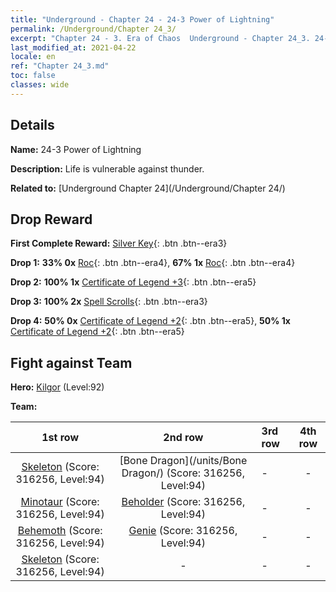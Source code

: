 ```yaml
---
title: "Underground - Chapter 24 - 24-3 Power of Lightning"
permalink: /Underground/Chapter 24_3/
excerpt: "Chapter 24 - 3. Era of Chaos  Underground - Chapter 24_3. 24-3 Power of Lightning"
last_modified_at: 2021-04-22
locale: en
ref: "Chapter 24_3.md"
toc: false
classes: wide
---
```


## Details

 **Name:** 24-3 Power of Lightning

 **Description:** Life is vulnerable against thunder.

 **Related to:** [Underground Chapter 24](/Underground/Chapter 24/)

## Drop Reward

 **First Complete Reward:** [Silver Key](/Items/con_693/){: .btn .btn--era3}

 **Drop 1:** **33% 0x** [Roc](/Items/unt_221/){: .btn .btn--era4}, **67% 1x** [Roc](/Items/unt_221/){: .btn .btn--era4}

 **Drop 2:** **100% 1x** [Certificate of Legend +3](/Items/mat_88/){: .btn .btn--era5}

 **Drop 3:** **100% 2x** [Spell Scrolls](/Items/con_694/){: .btn .btn--era3}

 **Drop 4:** **50% 0x** [Certificate of Legend +2](/Items/mat_81/){: .btn .btn--era5}, **50% 1x** [Certificate of Legend +2](/Items/mat_81/){: .btn .btn--era5}


## Fight against Team
 **Hero:** [Kilgor](/heroes/Kilgor/) (Level:92)

 **Team:**


  | 1st row | 2nd row | 3rd row | 4th row |
  |:----:|:----:|:----|:----:|
  | [Skeleton](/units/Skeleton/) (Score: 316256, Level:94)  | [Bone Dragon](/units/Bone Dragon/) (Score: 316256, Level:94)  | - | - |
  | [Minotaur](/units/Minotaur/) (Score: 316256, Level:94)  | [Beholder](/units/Beholder/) (Score: 316256, Level:94)  | - | - |
  | [Behemoth](/units/Behemoth/) (Score: 316256, Level:94)  | [Genie](/units/Genie/) (Score: 316256, Level:94)  | - | - |
  | [Skeleton](/units/Skeleton/) (Score: 316256, Level:94)  | - | - | - |


